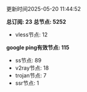 更新时间2025-05-20 11:44:52

**总订阅: 23**
**总节点: 5252**
- vless节点: 12

**google ping有效节点: 115**
- ss节点: 89
- v2ray节点: 18
- trojan节点: 7
- ssr节点: 1
